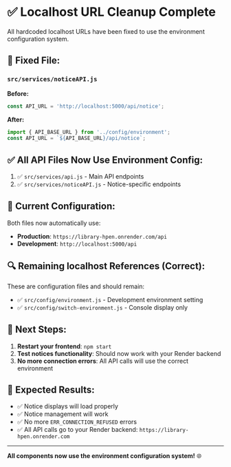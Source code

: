 # ✅ Localhost URL Cleanup Complete

All hardcoded localhost URLs have been fixed to use the environment configuration system.

## 🔧 **Fixed File:**

### `src/services/noticeAPI.js`
**Before:**
```javascript
const API_URL = 'http://localhost:5000/api/notice';
```

**After:**
```javascript
import { API_BASE_URL } from '../config/environment';
const API_URL = `${API_BASE_URL}/api/notice`;
```

## ✅ **All API Files Now Use Environment Config:**

1. ✅ `src/services/api.js` - Main API endpoints
2. ✅ `src/services/noticeAPI.js` - Notice-specific endpoints

## 🎯 **Current Configuration:**

Both files now automatically use:
- **Production**: `https://library-hpen.onrender.com/api`
- **Development**: `http://localhost:5000/api`

## 🔍 **Remaining localhost References (Correct):**

These are configuration files and should remain:
- ✅ `src/config/environment.js` - Development environment setting
- ✅ `src/config/switch-environment.js` - Console display only

## 🚀 **Next Steps:**

1. **Restart your frontend**: `npm start`
2. **Test notices functionality**: Should now work with your Render backend
3. **No more connection errors**: All API calls will use the correct environment

## 🎉 **Expected Results:**

- ✅ Notice displays will load properly
- ✅ Notice management will work
- ✅ No more `ERR_CONNECTION_REFUSED` errors
- ✅ All API calls go to your Render backend: `https://library-hpen.onrender.com`

---

**All components now use the environment configuration system!** 🌐 